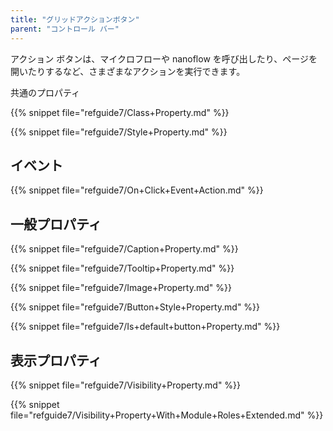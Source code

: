 ```yaml
---
title: "グリッドアクションボタン"
parent: "コントロール バー"
---
```


アクション ボタンは、マイクロフローや nanoflow を呼び出したり、ページを開いたりするなど、さまざまなアクションを実行できます。

共通のプロパティ

{{% snippet file="refguide7/Class+Property.md" %}}

{{% snippet file="refguide7/Style+Property.md" %}}

## イベント

{{% snippet file="refguide7/On+Click+Event+Action.md" %}}

## 一般プロパティ

{{% snippet file="refguide7/Caption+Property.md" %}}

{{% snippet file="refguide7/Tooltip+Property.md" %}}

{{% snippet file="refguide7/Image+Property.md" %}}

{{% snippet file="refguide7/Button+Style+Property.md" %}}

{{% snippet file="refguide7/Is+default+button+Property.md" %}}

## 表示プロパティ

{{% snippet file="refguide7/Visibility+Property.md" %}}

{{% snippet file="refguide7/Visibility+Property+With+Module+Roles+Extended.md" %}}
